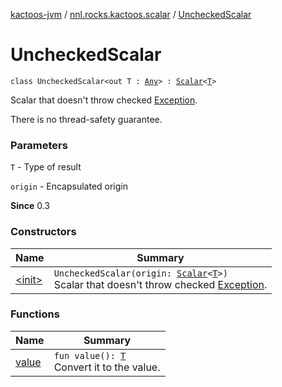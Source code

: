 [kactoos-jvm](../../index.md) / [nnl.rocks.kactoos.scalar](../index.md) / [UncheckedScalar](./index.md)

# UncheckedScalar

`class UncheckedScalar<out T : `[`Any`](https://kotlinlang.org/api/latest/jvm/stdlib/kotlin/-any/index.html)`> : `[`Scalar`](../../nnl.rocks.kactoos/-scalar/index.md)`<`[`T`](index.md#T)`>`

Scalar that doesn't throw checked [Exception](https://kotlinlang.org/api/latest/jvm/stdlib/kotlin/-exception/index.html).

There is no thread-safety guarantee.

### Parameters

`T` - Type of result

`origin` - Encapsulated origin

**Since**
0.3

### Constructors

| Name | Summary |
|---|---|
| [&lt;init&gt;](-init-.md) | `UncheckedScalar(origin: `[`Scalar`](../../nnl.rocks.kactoos/-scalar/index.md)`<`[`T`](index.md#T)`>)`<br>Scalar that doesn't throw checked [Exception](https://kotlinlang.org/api/latest/jvm/stdlib/kotlin/-exception/index.html). |

### Functions

| Name | Summary |
|---|---|
| [value](value.md) | `fun value(): `[`T`](index.md#T)<br>Convert it to the value. |
